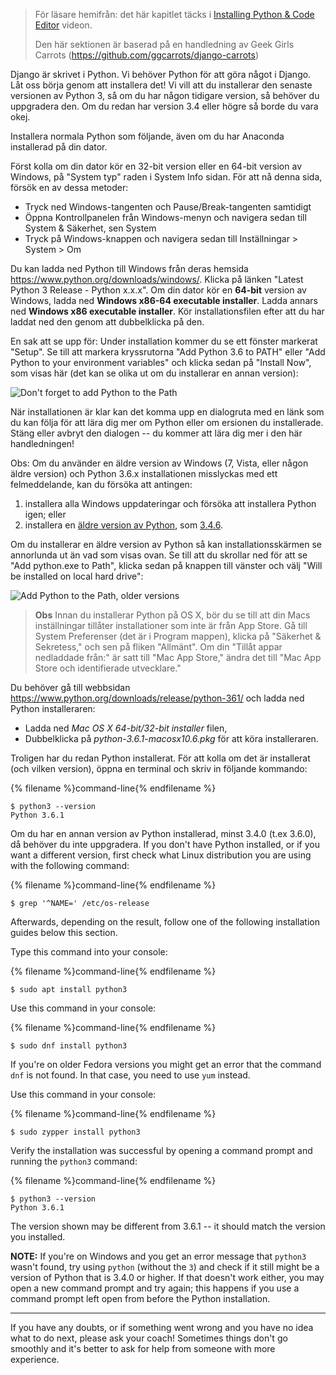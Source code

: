 > För läsare hemifrån: det här kapitlet täcks i [Installing Python & Code Editor](https://www.youtube.com/watch?v=pVTaqzKZCdA) videon.
> 
> Den här sektionen är baserad på en handledning av Geek Girls Carrots (https://github.com/ggcarrots/django-carrots)

Django är skrivet i Python. Vi behöver Python för att göra något i Django. Låt oss börja genom att installera det! Vi vill att du installerar den senaste versionen av Python 3, så om du har någon tidigare version, så behöver du uppgradera den. Om du redan har version 3.4 eller högre så borde du vara okej.

Installera normala Python som följande, även om du har Anaconda installerad på din dator.

<!--sec data-title="Install Python: Windows" data-id="python_windows" data-collapse=true ces-->

Först kolla om din dator kör en 32-bit version eller en 64-bit version av Windows, på "System typ" raden i System Info sidan. För att nå denna sida, försök en av dessa metoder:

* Tryck ned Windows-tangenten och Pause/Break-tangenten samtidigt
* Öppna Kontrollpanelen från Windows-menyn och navigera sedan till System & Säkerhet, sen System
* Tryck på Windows-knappen och navigera sedan till Inställningar > System > Om

Du kan ladda ned Python till Windows från deras hemsida https://www.python.org/downloads/windows/. Klicka på länken "Latest Python 3 Release - Python x.x.x". Om din dator kör en **64-bit** version av Windows, ladda ned **Windows x86-64 executable installer**. Ladda annars ned **Windows x86 executable installer**. Kör installationsfilen efter att du har laddat ned den genom att dubbelklicka på den.

En sak att se upp för: Under installation kommer du se ett fönster markerat "Setup". Se till att markera kryssrutorna "Add Python 3.6 to PATH" eller "Add Python to your environment variables" och klicka sedan på "Install Now", som visas här (det kan se olika ut om du installerar en annan version):

![Don't forget to add Python to the Path](../python_installation/images/python-installation-options.png)

När installationen är klar kan det komma upp en dialogruta med en länk som du kan följa för att lära dig mer om Python eller om ersionen du installerade. Stäng eller avbryt den dialogen -- du kommer att lära dig mer i den här handledningen!

Obs: Om du använder en äldre version av Windows (7, Vista, eller någon äldre version) och Python 3.6.x installationen misslyckas med ett felmeddelande, kan du försöka att antingen:

1. installera alla Windows uppdateringar och försöka att installera Python igen; eller
2. installera en [äldre version av Python](https://www.python.org/downloads/windows/), som [3.4.6](https://www.python.org/downloads/release/python-346/).

Om du installerar en äldre version av Python så kan installationsskärmen se annorlunda ut än vad som visas ovan. Se till att du skrollar ned för att se "Add python.exe to Path", klicka sedan på knappen till vänster och välj "Will be installed on local hard drive":

![Add Python to the Path, older versions](../python_installation/images/add_python_to_windows_path.png)

<!--endsec-->

<!--sec data-title="Install Python: OS X" data-id="python_OSX"
data-collapse=true ces-->

> **Obs** Innan du installerar Python på OS X, bör du se till att din Macs inställningar tillåter installationer som inte är från App Store. Gå till System Preferenser (det är i Program mappen), klicka på "Säkerhet & Sekretess," och sen på fliken "Allmänt". Om din "Tillåt appar nedladdade från:" är satt till "Mac App Store," ändra det till "Mac App Store och identifierade utvecklare."

Du behöver gå till webbsidan https://www.python.org/downloads/release/python-361/ och ladda ned Python installeraren:

* Ladda ned *Mac OS X 64-bit/32-bit installer* filen,
* Dubbelklicka på *python-3.6.1-macosx10.6.pkg* för att köra installeraren.

<!--endsec-->

<!--sec data-title="Install Python: Linux" data-id="python_linux"
data-collapse=true ces-->

Troligen har du redan Python installerat. För att kolla om det är installerat (och vilken version), öppna en terminal och skriv in följande kommando:

{% filename %}command-line{% endfilename %}

    $ python3 --version
    Python 3.6.1
    

Om du har en annan version av Python installerad, minst 3.4.0 (t.ex 3.6.0), då behöver du inte uppgradera. If you don't have Python installed, or if you want a different version, first check what Linux distribution you are using with the following command:

{% filename %}command-line{% endfilename %}

    $ grep '^NAME=' /etc/os-release
    

Afterwards, depending on the result, follow one of the following installation guides below this section.

<!--endsec-->

<!--sec data-title="Install Python: Debian or Ubuntu" data-id="python_debian" data-collapse=true ces-->

Type this command into your console:

{% filename %}command-line{% endfilename %}

    $ sudo apt install python3
    

<!--endsec-->

<!--sec data-title="Install Python: Fedora" data-id="python_fedora"
data-collapse=true ces-->

Use this command in your console:

{% filename %}command-line{% endfilename %}

    $ sudo dnf install python3
    

If you're on older Fedora versions you might get an error that the command `dnf` is not found. In that case, you need to use `yum` instead.

<!--endsec-->

<!--sec data-title="Install Python: openSUSE" data-id="python_openSUSE"
data-collapse=true ces-->

Use this command in your console:

{% filename %}command-line{% endfilename %}

    $ sudo zypper install python3
    

<!--endsec-->

Verify the installation was successful by opening a command prompt and running the `python3` command:

{% filename %}command-line{% endfilename %}

    $ python3 --version
    Python 3.6.1
    

The version shown may be different from 3.6.1 -- it should match the version you installed.

**NOTE:** If you're on Windows and you get an error message that `python3` wasn't found, try using `python` (without the `3`) and check if it still might be a version of Python that is 3.4.0 or higher. If that doesn't work either, you may open a new command prompt and try again; this happens if you use a command prompt left open from before the Python installation.

* * *

If you have any doubts, or if something went wrong and you have no idea what to do next, please ask your coach! Sometimes things don't go smoothly and it's better to ask for help from someone with more experience.
